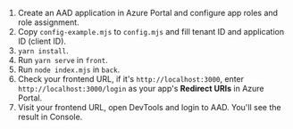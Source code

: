 1. Create an AAD application in Azure Portal and configure app roles and role assignment.
2. Copy `config-example.mjs` to `config.mjs` and fill tenant ID and application ID (client ID).
3. `yarn install`.
4. Run `yarn serve` in `front`.
5. Run `node index.mjs` in `back`.
6. Check your frontend URL, if it's `http://localhost:3000`, enter `http://localhost:3000/login` as your app's **Redirect URIs** in Azure Portal.
7. Visit your frontend URL, open DevTools and login to AAD. You'll see the result in Console.
